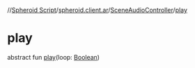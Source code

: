 //[Spheroid Script](../../index.md)/[spheroid.client.ar](../index.md)/[SceneAudioController](index.md)/[play](play.md)



# play  
 
abstract fun [play](play.md)(loop: [Boolean](../../spheroid/-boolean/index.md))  



